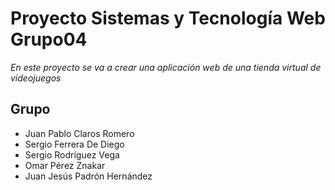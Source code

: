 # Proyecto Sistemas y Tecnología Web Grupo04

_En este proyecto se va a crear una aplicación web de una tienda virtual de videojuegos_

## Grupo
* Juan Pablo Claros Romero
* Sergio Ferrera De Diego
* Sergio Rodríguez Vega
* Omar Pérez Znakar
* Juan Jesús Padrón Hernández
